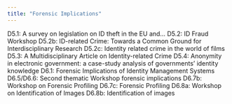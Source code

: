 ```yaml
---
title: "Forensic Implications"
---
```


D5.1: A survey on legislation on ID theft in the EU and…
D5.2: ID Fraud Workshop
D5.2b: ID-related Crime: Towards a Common Ground for Interdisciplinary Research
D5.2c: Identity related crime in the world of films
D5.3: A Multidisciplinary Article on Identity-related Crime
D5.4: Anonymity in electronic government: a case-study analysis of governments’ identity knowledge
D6.1: Forensic Implications of Identity Management Systems
D6.5/D6.6: Second thematic Workshop forensic implications
D6.7b: Workshop on Forensic Profiling
D6.7c: Forensic Profiling
D6.8a: Workshop on Identification of Images
D6.8b: Identification of images

